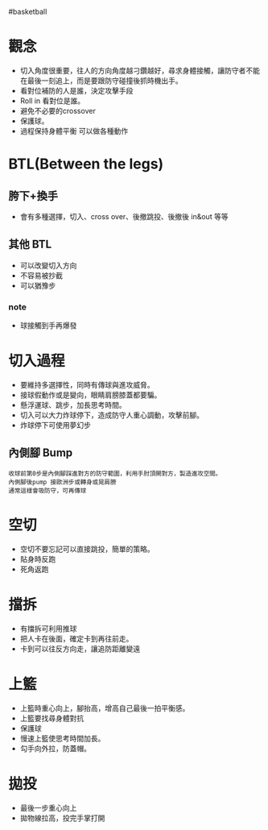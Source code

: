 #basketball 

# 觀念
- 切入角度很重要，往人的方向角度越刁鑽越好，尋求身體接觸，讓防守者不能在最後一刻追上，而是要跟防守碰撞後抓時機出手。
- 看對位補防的人是誰，決定攻擊手段
- Roll in 看對位是誰。
- 避免不必要的crossover
- 保護球。
- 過程保持身體平衡 可以做各種動作

# BTL(Between the legs)
## 胯下+換手
- 會有多種選擇，切入、cross over、後撤跳投、後撤後 in&out 等等

## 其他 BTL
- 可以改變切入方向
- 不容易被抄截
- 可以猶豫步
### note
- 球接觸到手再爆發

# 切入過程
- 要維持多選擇性，同時有傳球與進攻威脅。
- 接球假動作或是變向，眼睛肩膀膝蓋都要騙。
- 懸浮運球、跳步，加長思考時間。
- 切入可以大力炸球停下，造成防守人重心調動，攻擊前腳。
-   炸球停下可使用夢幻步

## 內側腳 Bump
	收球前第0步是內側腳踩進對方的防守範圍，利用手肘頂開對方，製造進攻空間。
	內側腳後pump 接歐洲步或轉身或晃肩膀
	通常這樣會吸防守，可再傳球

# 空切
- 空切不要忘記可以直接跳投，簡單的策略。
- 貼身時反跑
- 死角返跑

# 擋拆
- 有擋拆可利用推球
- 把人卡在後面，確定卡到再往前走。
- 卡到可以往反方向走，讓追防距離變遠

# 上籃
- 上籃時重心向上，腳抬高，增高自己最後一拍平衡感。
- 上籃要找尋身體對抗
- 保護球
- 慢速上籃使思考時間加長。
- 勾手向外拉，防蓋帽。

# 拋投
- 最後一步重心向上
- 拋物線拉高，投完手掌打開





